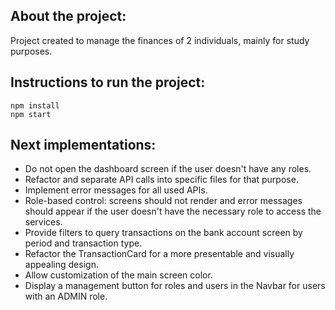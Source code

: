 ## About the project:

Project created to manage the finances of 2 individuals, mainly for study purposes.

## Instructions to run the project:

```
npm install
npm start
```

## Next implementations:

- Do not open the dashboard screen if the user doesn't have any roles.
- Refactor and separate API calls into specific files for that purpose.
- Implement error messages for all used APIs.
- Role-based control: screens should not render and error messages should appear if the user doesn't have the necessary role to access the services.
- Provide filters to query transactions on the bank account screen by period and transaction type.
- Refactor the TransactionCard for a more presentable and visually appealing design.
- Allow customization of the main screen color.
- Display a management button for roles and users in the Navbar for users with an ADMIN role.